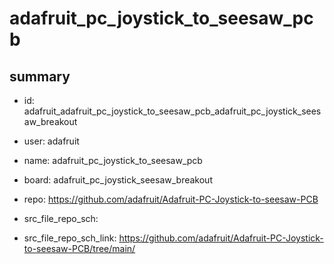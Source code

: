 # adafruit_pc_joystick_to_seesaw_pcb
 
## summary 
* id: adafruit_adafruit_pc_joystick_to_seesaw_pcb_adafruit_pc_joystick_seesaw_breakout
* user: adafruit
* name: adafruit_pc_joystick_to_seesaw_pcb
* board: adafruit_pc_joystick_seesaw_breakout
* repo: https://github.com/adafruit/Adafruit-PC-Joystick-to-seesaw-PCB



* src_file_repo_sch: 
* src_file_repo_sch_link: https://github.com/adafruit/Adafruit-PC-Joystick-to-seesaw-PCB/tree/main/




